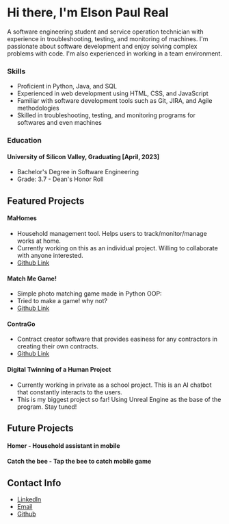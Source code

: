 # Hi there, I'm Elson Paul Real
A software engineering student and service operation technician with experience in troubleshooting, testing, and monitoring of machines. I'm passionate about software development and enjoy solving complex problems with code. I'm also experienced in working in a team environment.

### Skills
- Proficient in Python, Java, and SQL
- Experienced in web development using HTML, CSS, and JavaScript
- Familiar with software development tools such as Git, JIRA, and Agile methodologies
- Skilled in troubleshooting, testing, and monitoring programs for softwares and even machines

### Education
#### University of Silicon Valley, Graduating [April, 2023]
- Bachelor's Degree in Software Engineering
- Grade: 3.7 - Dean's Honor Roll

## Featured Projects
#### MaHomes
- Household management tool. Helps users to track/monitor/manage works at home.
- Currently working on this as an individual project. Willing to collaborate with anyone interested.
- [Github Link](https://github.com/Elprea/MaHOMES-home-manager)

#### Match Me Game!
- Simple photo matching game made in Python OOP:
- Tried to make a game! why not?
- [Github Link](https://github.com/Elprea/Match-me-game)

#### ContraGo
- Contract creator software that provides easiness for any contractors in creating their own contracts.
- [Github Link](https://github.com/Elprea/ContraGO2021)

#### Digital Twinning of a Human Project
- Currently working in private as a school project. This is an AI chatbot that constantly interacts to the users.
- This is my biggest project so far! Using Unreal Engine as the base of the program. Stay tuned!

## Future Projects
#### Homer - Household assistant in mobile
#### Catch the bee - Tap the bee to catch mobile game

## Contact Info
* [LinkedIn](https://www.linkedin.com/in/elson-paul-real-38b9b4159/)
* [Email](mailto:epaulbreal@gmail.com)
* [Github](https://github.com/Elprea)



<!--
**Elprea/Elprea** is a ✨ _special_ ✨ repository because its `README.md` (this file) appears on your GitHub profile.

Here are some ideas to get you started:

- 🔭 I’m currently working on ...
- 🌱 I’m currently learning ...
- 👯 I’m looking to collaborate on ...
- 🤔 I’m looking for help with ...
- 💬 Ask me about ...
- 📫 How to reach me: ...
- 😄 Pronouns: ...
- ⚡ Fun fact: ...
-->
